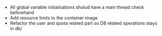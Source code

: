 - All global variable initialisations sholud have a main thread check beforehand
- Add resource limits to the container image
- Refactor the user and quota related part so DB related operations stays in db/